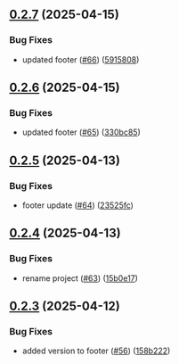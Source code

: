 ## [0.2.7](https://github.com/gearsandcode/cartales-ai/compare/v0.2.6...v0.2.7) (2025-04-15)


### Bug Fixes

* updated footer ([#66](https://github.com/gearsandcode/cartales-ai/issues/66)) ([5915808](https://github.com/gearsandcode/cartales-ai/commit/5915808fa8c0d05e36a2462263514bea0b372f82))

## [0.2.6](https://github.com/gearsandcode/cartales-ai/compare/v0.2.5...v0.2.6) (2025-04-15)


### Bug Fixes

* updated footer ([#65](https://github.com/gearsandcode/cartales-ai/issues/65)) ([330bc85](https://github.com/gearsandcode/cartales-ai/commit/330bc85d7d760fe3053d470ca2851d18993d484f))

## [0.2.5](https://github.com/gearsandcode/cartales-ai/compare/v0.2.4...v0.2.5) (2025-04-13)


### Bug Fixes

* footer update ([#64](https://github.com/gearsandcode/cartales-ai/issues/64)) ([23525fc](https://github.com/gearsandcode/cartales-ai/commit/23525fc268abb0e78a85e18cb4ab8e6856743d8c))

## [0.2.4](https://github.com/gearsandcode/cartales-ai/compare/v0.2.3...v0.2.4) (2025-04-13)


### Bug Fixes

* rename project ([#63](https://github.com/gearsandcode/cartales-ai/issues/63)) ([15b0e17](https://github.com/gearsandcode/cartales-ai/commit/15b0e17625650e1de12bf6a61429c585f1cd9c40))

## [0.2.3](https://github.com/gearsandcode/cartales-ai/compare/v0.2.2...v0.2.3) (2025-04-12)

### Bug Fixes

- added version to footer ([#56](https://github.com/gearsandcode/cartales-ai/issues/56)) ([158b222](https://github.com/gearsandcode/cartales-ai/commit/158b2220ba03b71c81651ce7f730e43e20d5b9eb))
